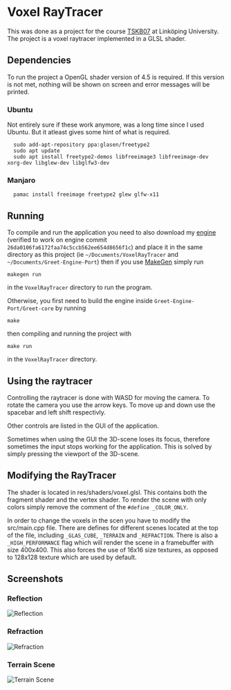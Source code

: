 # Voxel RayTracer
This was done as a project for the course [TSKB07](http://computer-graphics.se/TSBK03/) at Linköping University. The project is a voxel raytracer implemented in a GLSL shader. 

## Dependencies 
To run the project a OpenGL shader version of 4.5 is required. If this version is not met, nothing will be shown on screen and error messages will be printed. 
### Ubuntu
Not entirely sure if these work anymore, was a long time since I used Ubuntu. But it atleast gives some hint of what is required.
```
  sudo add-apt-repository ppa:glasen/freetype2
  sudo apt update
  sudo apt install freetype2-demos libfreeimage3 libfreeimage-dev xorg-dev libglew-dev libglfw3-dev
```

### Manjaro 
```
  pamac install freeimage freetype2 glew glfw-x11
```

## Running
To compile and run the application you need to also download my [engine](https://github.com/Thraix/Greet-Engine-Port) (verified to work on engine commit `26da0106fa6172faa74c5ccb562ee654d8656f1c`) and place it in the same directory as this project (ie `~/Documents/VoxelRayTracer` and `~/Documents/Greet-Engine-Port`) then if you use [MakeGen](https://github.com/Thraix/MakeGen) simply run
```
makegen run
```
in the `VoxelRayTracer` directory to run the program.

Otherwise, you first need to build the engine inside `Greet-Engine-Port/Greet-core` by running
```
make
```
then compiling and running the project with
```
make run
```
in the `VoxelRayTracer` directory.

## Using the raytracer
Controlling the raytracer is done with WASD for moving the camera. To rotate the camera you use the arrow keys. To move up and down use the spacebar and left shift respectivly.

Other controls are listed in the GUI of the application.

Sometimes when using the GUI the 3D-scene loses its focus, therefore sometimes the input stops working for the application. This is solved by simply pressing the viewport of the 3D-scene.

## Modifying the RayTracer
The shader is located in res/shaders/voxel.glsl. This contains both the fragment shader and the vertex shader. To render the scene with only colors simply remove the comment of the `#define _COLOR_ONLY`.

In order to change the voxels in the scen you have to modify the src/main.cpp file. There are defines for different scenes located at the top of the file, including `_GLAS_CUBE`, `_TERRAIN` and `_REFRACTION`. There is also a `_HIGH_PERFORMANCE` flag which will render the scene in a framebuffer with size 400x400. This also forces the use of 16x16 size textures, as opposed to 128x128 texture which are used by default.

## Screenshots
### Reflection
![Reflection](readme-data/reflection.png)

### Refraction
![Refraction](readme-data/refraction-cube.png)

### Terrain Scene 
![Terrain Scene](readme-data/scene.png)
